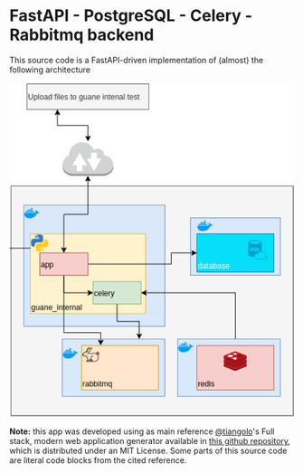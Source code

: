 # FastAPI - PostgreSQL - Celery - Rabbitmq backend

This source code is a FastAPI-driven implementation of (almost) the following architecture

![architecture](img/arch.png)

**Note:** this app was developed using as main reference [@tiangolo](https://github.com/tiangolo)'s Full stack, modern web application generator available in [this github repository](https://github.com/tiangolo/full-stack-fastapi-postgresql), which is distributed under an MIT License. Some parts of this source code are literal code blocks from the cited reference.

